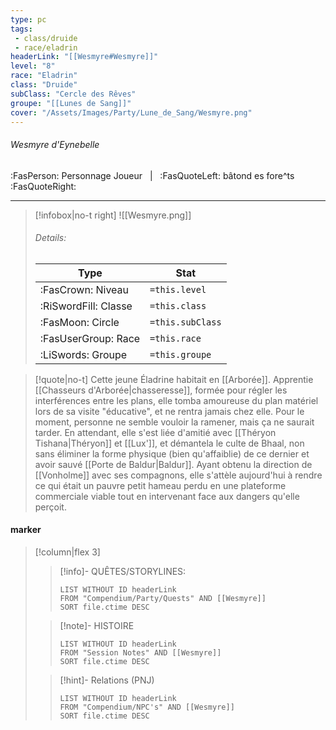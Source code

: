 ```yaml
---
type: pc
tags:
 - class/druide
 - race/eladrin
headerLink: "[[Wesmyre#Wesmyre]]"
level: "8"
race: "Eladrin"
class: "Druide"
subClass: "Cercle des Rêves"
groupe: "[[Lunes de Sang]]"
cover: "/Assets/Images/Party/Lune_de_Sang/Wesmyre.png"
---
```


###### Wesmyre d'Eynebelle
:FasPerson: Personnage Joueur &nbsp; | &nbsp; :FasQuoteLeft: bâtond es fore^ts :FasQuoteRight:
___
> [!infobox|no-t right]
> ![[Wesmyre.png]]
> ###### Details:
> | Type | Stat |
> | ---- | ---- |
> | :FasCrown: Niveau   | `=this.level` |
> | :RiSwordFill: Classe |  `=this.class`|
> | :FasMoon: Circle |  `=this.subClass`|
> |  :FasUserGroup: Race |  `=this.race`|
> |  :LiSwords: Groupe |  `=this.groupe`|

> [!quote|no-t]
>Cette jeune Éladrine habitait en [[Arborée]]. Apprentie [[Chasseurs d'Arborée|chasseresse]], formée pour régler les interférences entre les plans, elle tomba amoureuse du plan matériel lors de sa visite "éducative", et ne rentra jamais chez elle. Pour le moment, personne ne semble vouloir la ramener, mais ça ne saurait tarder. En attendant, elle s'est liée d'amitié avec [[Théryon Tishana|Théryon]] et [[Lux']], et démantela le culte de Bhaal, non sans éliminer la forme physique (bien qu'affaiblie) de ce dernier et avoir sauvé [[Porte de Baldur|Baldur]]. Ayant obtenu la direction de [[Vonholme]] avec ses compagnons, elle s'attèle aujourd'hui à rendre ce qui était un pauvre petit hameau perdu en une plateforme commerciale viable tout en intervenant face aux dangers qu'elle perçoit.
 
#### marker
> [!column|flex 3]
>> [!info]- QUÊTES/STORYLINES:
>>```dataview
>>LIST WITHOUT ID headerLink
>>FROM "Compendium/Party/Quests" AND [[Wesmyre]]
>>SORT file.ctime DESC
>
>>[!note]- HISTOIRE
>>```dataview
>>LIST WITHOUT ID headerLink
>>FROM "Session Notes" AND [[Wesmyre]]
>>SORT file.ctime DESC
>
>>[!hint]- Relations (PNJ)
>>```dataview
>>LIST WITHOUT ID headerLink
>>FROM "Compendium/NPC's" AND [[Wesmyre]]
>>SORT file.ctime DESC
>>
```image-layout-masonry-3

```
